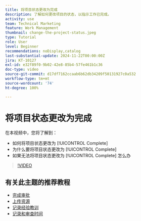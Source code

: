```yaml
---
title: 将项目状态更改为完成
description: 了解如何更改项目的状态，以指示工作已完成。
activity: use
team: Technical Marketing
feature: Work Management
thumbnail: change-the-project-status.jpeg
type: Tutorial
role: User
level: Beginner
recommendations: noDisplay,catalog
last-substantial-update: 2024-11-22T00:00:00Z
jira: KT-10127
exl-id: e32f89f0-9b02-42e8-85b4-57fe461b1c36
doc-type: video
source-git-commit: d17df7162ccaab6b62db34209f50131927c0a532
workflow-type: tm+mt
source-wordcount: '74'
ht-degree: 100%

---
```


# 将项目状态更改为完成

在本视频中，您将了解到：

* 如何将项目状态更改为 [!UICONTROL Complete]
* 为什么要将项目状态更改为 [!UICONTROL Complete]
* 如果无法将项目状态更改为 [!UICONTROL Complete] 怎么办

>[!VIDEO](https://video.tv.adobe.com/v/3419336/?quality=12&learn=on&enablevpops)

## 有关此主题的推荐教程

* [完成审批](/help/manage-work/close-a-project/complete-approvals.md)
* [上传资源](/help/manage-work/close-a-project/upload-assets.md)
* [记录经验教训](/help/manage-work/close-a-project/lessons-learned-from-closing-a-project.md)
* [记录和审查时间](/help/manage-work/close-a-project/log-and-review-hours.md)
